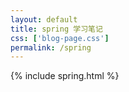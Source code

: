 ```yaml
---
layout: default
title: spring 学习笔记
css: ['blog-page.css']
permalink: /spring
---
```

{% include spring.html %}